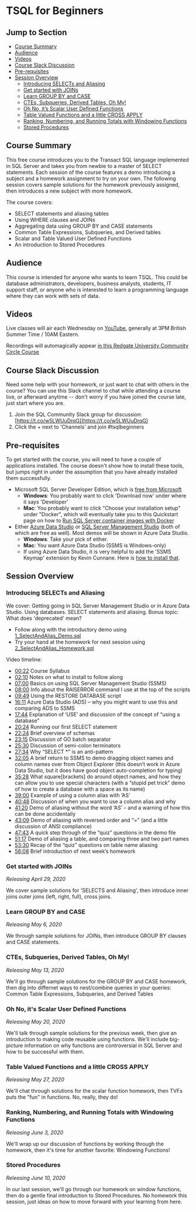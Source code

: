 # TSQL for Beginners

## Jump to Section

* [Course Summary](#course-summary)
* [Audience](#audience)
* [Videos](#videos)
* [Course Slack Discussion](#course-slack-discussion)
* [Pre-requisites](#pre-requisites)
* [Session Overview](#session-overview)
  * [Introducing SELECTs and Aliasing](#introducing-selects-and-aliasing)
  * [Get started with JOINs](#get-started-with-joins)
  * [Learn GROUP BY and CASE](#learn-group-by-and-case)
  * [CTEs, Subqueries, Derived Tables, Oh My!](#ctes-subqueries-derived-tables-oh-my)
  * [Oh No, it’s Scalar User Defined Functions](#oh-no-its-scalar-user-defined-functions)
  * [Table Valued Functions and a little CROSS APPLY](#table-valued-functions-and-a-little-cross-apply)
  * [Ranking, Numbering, and Running Totals with Windowing Functions](#ranking-numbering-and-running-totals-with-windowing-functions)
  * [Stored Procedures](#stored-procedures)

## Course Summary

This free course introduces you to the Transact SQL language implemented in SQL Server and takes you from newbie to a master of SELECT statements. Each session of the course features a demo introducing a subject and a homework assignment to try on your own. The following session covers sample solutions for the homework previously assigned, then introduces a new subject with more homework.

The course covers:

* SELECT statements and aliasing tables
* Using WHERE clauses and JOINs
* Aggregating data using GROUP BY and CASE statements
* Common Table Expressions, Subqueries, and Derived tables
* Scalar and Table Valued User Defined Functions
* An introduction to Stored Procedures

## Audience

This course is intended for anyone who wants to learn TSQL. This could be database administrators, developers, business analysts, students, IT support staff, or anyone who is interested to learn a programming language where they can work with sets of data.

## Videos

Live classes will air each Wednesday on [YouTube](https://www.youtube.com/redgate), generally at 3PM British Summer Time / 10AM Eastern. 

Recordings will automagically appear [in this Redgate University Community Circle Course](https://www.red-gate.com/hub/university/courses/t-sql/tsql-for-beginners)

## Course Slack Discussion

Need some help with your homework, or just want to chat with others in the course? You can use this Slack channel to chat while attending a course live, or afterward anytime -- don't worry if you have joined the course late, just start where you are.

1. Join the SQL Community Slack group for discussion: [https://t.co/w5LWUuDrqG](https://t.co/w5LWUuDrqG)
1. Click the + next to 'Channels' and join #tsqlbeginners

## Pre-requisites

To get started with the course, you will need to have a couple of applications installed. The course doesn't show how to install these tools, but jumps right in under the assumption that you have already installed them successfully.

- Microsoft SQL Server Developer Edition, which is [free from Microsoft](https://www.microsoft.com/en-us/sql-server/sql-server-downloads)
  * **Windows**: You probably want to click 'Download now' under where it says 'Developer'
  * **Mac**: You probably want to click "Choose your installation setup" under "Docker", which will eventually take you to this Quickstart page on how to [Run SQL Server container images with Docker](https://docs.microsoft.com/en-us/sql/linux/quickstart-install-connect-docker)
- Either [Azure Data Studio](https://docs.microsoft.com/en-us/sql/azure-data-studio/download-azure-data-studio) or [SQL Server Management Studio](https://docs.microsoft.com/en-us/sql/ssms/download-sql-server-management-studio-ssms) (both of which are free as well). Most demos will be shown in Azure Data Studio.
  * **Windows**: Take your pick of either.
  * **Mac**: You want Azure Data Studio (SSMS is Windows-only)
  * If using Azure Data Studio, it is very helpful to add the 'SSMS Keymap' extension by Kevin Cunnane. Here is [how to install that](https://www.bobpusateri.com/archive/2018/12/getting-ssms-keyboard-shortcuts-in-azure-data-studio/).

## Session Overview

### Introducing SELECTs and Aliasing

We cover: Getting going in SQL Server Management Studio or in Azure Data Studio. Using databases. SELECT statements and aliasing. 
Bonus topic: What does 'deprecated' mean?

* Follow along with the introductory demo using [1_SelectAndAlias_Demo.sql](https://github.com/LitKnd/TSQLBeginners/blob/master/1_SelectAndAlias_Demo.sql)
* Try your hand at the homework for next session using [2_SelectAndAlias_Homework.sql](https://github.com/LitKnd/TSQLBeginners/blob/master/2_SelectAndAlias_Homework.sql)

Video timeline:
* [00:22](https://www.youtube.com/watch?v=-_8nSjbGQUY&t=22s) Course Syllabus
* [02:10](https://www.youtube.com/watch?v=-_8nSjbGQUY&t=130s) Notes on what to install to follow along
* [07:00](https://www.youtube.com/watch?v=-_8nSjbGQUY&t=420s) Basics on using SQL Server Management Studio (SSMS)
* [08:00](https://www.youtube.com/watch?v=-_8nSjbGQUY&t=480s) Info about the RAISERROR command I use at the top of the scripts
* [09:49](https://www.youtube.com/watch?v=-_8nSjbGQUY&t=589s) Using the RESTORE DATABASE script
* [16:11](https://www.youtube.com/watch?v=-_8nSjbGQUY&t=971s) Azure Data Studio (ADS) – why you might want to use this and comparing ADS to SSMS
* [17:44](https://www.youtube.com/watch?v=-_8nSjbGQUY&t=1064s) Explanation of ‘USE’ and discussion of the concept of “using a database”
* [20:24](https://www.youtube.com/watch?v=-_8nSjbGQUY&t=1224s) Running our first SELECT statement
* [22:24](https://www.youtube.com/watch?v=-_8nSjbGQUY&t=1344s) Brief overview of schemas
* [23:15](https://www.youtube.com/watch?v=-_8nSjbGQUY&t=1395s) Discussion of GO batch separator
* [25:30](https://www.youtube.com/watch?v=-_8nSjbGQUY&t=1530s) Discussion of semi-colon terminators
* [27:34](https://www.youtube.com/watch?v=-_8nSjbGQUY&t=1654s) Why “SELECT
*” is an anti-pattern
* [32:05](https://www.youtube.com/watch?v=-_8nSjbGQUY&t=1925s) A brief return to SSMS to demo dragging object names and column names over from Object Explorer (this doesn’t work in Azure Data Studio, but it does have good object auto-completion for typing)
* [35:28](https://www.youtube.com/watch?v=-_8nSjbGQUY&t=2128s) What square[brackets\] do around object names, and how they can allow you to use special characters (with a “stupid pet trick” demo of how to create a database with a space as its name)
* [39:00](https://www.youtube.com/watch?v=-_8nSjbGQUY&t=2340s) Example of using a column alias with ‘AS’
* [40:48](https://www.youtube.com/watch?v=-_8nSjbGQUY&t=2448s) Discussion of when you want to use a column alias and why
* [41:20](https://www.youtube.com/watch?v=-_8nSjbGQUY&t=2480s) Demo of aliasing without the word ‘AS’ – and a warning of how this can be done accidentally
* [43:09](https://www.youtube.com/watch?v=-_8nSjbGQUY&t=2589s) Demo of aliasing with reversed order and “=” (and a little discussion of ANSI compliance)
* [47:43](https://www.youtube.com/watch?v=-_8nSjbGQUY&t=2863s) A quick step through of the “quiz” questions in the demo file
* [51:17](https://www.youtube.com/watch?v=-_8nSjbGQUY&t=3077s) Demo of aliasing a table, and comparing three and two part names
* [53:30](https://www.youtube.com/watch?v=-_8nSjbGQUY&t=3210s) Recap of the “quiz” questions on table name aliasing
* [56:08](https://www.youtube.com/watch?v=-_8nSjbGQUY&t=3368s) Brief introduction of next week’s homework

### Get started with JOINs

*Releasing April 29, 2020* 

We cover sample solutions for 'SELECTS and Aliasing', then introduce inner joins outer joins (left, right, full), cross joins.

### Learn GROUP BY and CASE
*Releasing May 6, 2020* 

We through sample solutions for JOINs, then introduce GROUP BY clauses and CASE statements.

### CTEs, Subqueries, Derived Tables, Oh My!
*Releasing May 13, 2020*

We'll go through sample solutions for the GROUP BY and CASE homework, then dig into differnet ways to nest/combine queries in your queries: Common Table Expressions, Subqueries, and Derived Tables

### Oh No, it's Scalar User Defined Functions

*Releasing May 20, 2020*

We'll talk through sample solutions for the previous week, then give an introduction to making code reusable using functions. We'll include big-picture information on why functions are controversial in SQL Server and how to be successful with them.

### Table Valued Functions and a little CROSS APPLY

*Releasing May 27, 2020*

We'll chat through solutions for the scalar function homework, then TVFs puts the "fun" in functions. No, really, they do!

### Ranking, Numbering, and Running Totals with Windowing Functions

*Releasing June 3, 2020*

We'll wrap up our discussion of functions by working through the homework, then it's time for another favorite: Windowing Functions!

### Stored Procedures
*Releasing June 10, 2020* 

In our last session, we'll go through our homework on window functions, then do a gentle final introduction to Stored Procedures. No homework this session, just ideas on how to move forward with your learning from here.
